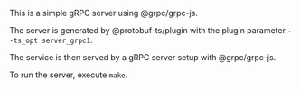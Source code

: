 This is a simple gRPC server using @grpc/grpc-js.

The server is generated by @protobuf-ts/plugin with the plugin 
parameter `--ts_opt server_grpc1`.

The service is then served by a gRPC server setup with 
@grpc/grpc-js.

To run the server, execute `make`.
